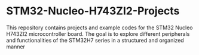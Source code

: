 # STM32-Nucleo-H743ZI2-Projects
This repository contains projects and example codes for the STM32 Nucleo H743ZI2 microcontroller board. The goal is to explore different peripherals and functionalities of the STM32H7 series in a structured and organized manner
